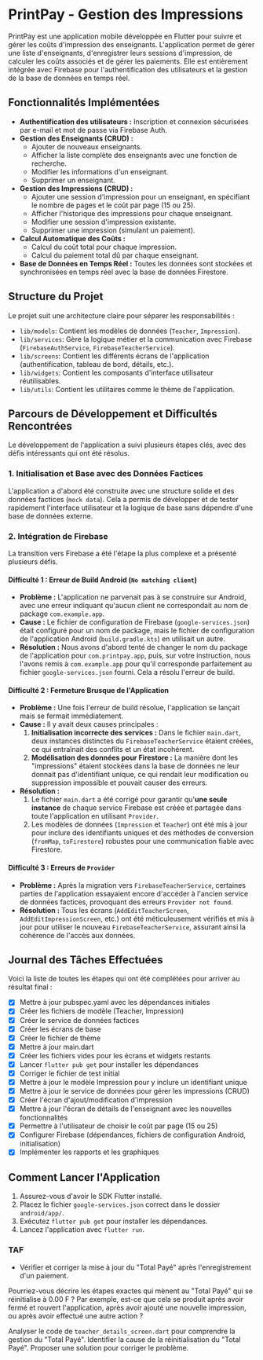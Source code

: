 # PrintPay - Gestion des Impressions

PrintPay est une application mobile développée en Flutter pour suivre et gérer les coûts d'impression des enseignants. L'application permet de gérer une liste d'enseignants, d'enregistrer leurs sessions d'impression, de calculer les coûts associés et de gérer les paiements. Elle est entièrement intégrée avec Firebase pour l'authentification des utilisateurs et la gestion de la base de données en temps réel.

## Fonctionnalités Implémentées

*   **Authentification des utilisateurs :** Inscription et connexion sécurisées par e-mail et mot de passe via Firebase Auth.
*   **Gestion des Enseignants (CRUD) :**
    *   Ajouter de nouveaux enseignants.
    *   Afficher la liste complète des enseignants avec une fonction de recherche.
    *   Modifier les informations d'un enseignant.
    *   Supprimer un enseignant.
*   **Gestion des Impressions (CRUD) :**
    *   Ajouter une session d'impression pour un enseignant, en spécifiant le nombre de pages et le coût par page (15 ou 25).
    *   Afficher l'historique des impressions pour chaque enseignant.
    *   Modifier une session d'impression existante.
    *   Supprimer une impression (simulant un paiement).
*   **Calcul Automatique des Coûts :**
    *   Calcul du coût total pour chaque impression.
    *   Calcul du paiement total dû par chaque enseignant.
*   **Base de Données en Temps Réel :** Toutes les données sont stockées et synchronisées en temps réel avec la base de données Firestore.

## Structure du Projet

Le projet suit une architecture claire pour séparer les responsabilités :

-   `lib/models`: Contient les modèles de données (`Teacher`, `Impression`).
-   `lib/services`: Gère la logique métier et la communication avec Firebase (`FirebaseAuthService`, `FirebaseTeacherService`).
-   `lib/screens`: Contient les différents écrans de l'application (authentification, tableau de bord, détails, etc.).
-   `lib/widgets`: Contient les composants d'interface utilisateur réutilisables.
-   `lib/utils`: Contient les utilitaires comme le thème de l'application.

## Parcours de Développement et Difficultés Rencontrées

Le développement de l'application a suivi plusieurs étapes clés, avec des défis intéressants qui ont été résolus.

### 1. Initialisation et Base avec des Données Factices

L'application a d'abord été construite avec une structure solide et des données factices (`mock data`). Cela a permis de développer et de tester rapidement l'interface utilisateur et la logique de base sans dépendre d'une base de données externe.

### 2. Intégration de Firebase

La transition vers Firebase a été l'étape la plus complexe et a présenté plusieurs défis.

#### Difficulté 1 : Erreur de Build Android (`No matching client`)

-   **Problème :** L'application ne parvenait pas à se construire sur Android, avec une erreur indiquant qu'aucun client ne correspondait au nom de package `com.example.app`.
-   **Cause :** Le fichier de configuration de Firebase (`google-services.json`) était configuré pour un nom de package, mais le fichier de configuration de l'application Android (`build.gradle.kts`) en utilisait un autre.
-   **Résolution :** Nous avons d'abord tenté de changer le nom du package de l'application pour `com.printpay.app`, puis, sur votre instruction, nous l'avons remis à `com.example.app` pour qu'il corresponde parfaitement au fichier `google-services.json` fourni. Cela a résolu l'erreur de build.

#### Difficulté 2 : Fermeture Brusque de l'Application

-   **Problème :** Une fois l'erreur de build résolue, l'application se lançait mais se fermait immédiatement.
-   **Cause :** Il y avait deux causes principales :
    1.  **Initialisation incorrecte des services :** Dans le fichier `main.dart`, deux instances distinctes du `FirebaseTeacherService` étaient créées, ce qui entraînait des conflits et un état incohérent.
    2.  **Modélisation des données pour Firestore :** La manière dont les "impressions" étaient stockées dans la base de données ne leur donnait pas d'identifiant unique, ce qui rendait leur modification ou suppression impossible et pouvait causer des erreurs.
-   **Résolution :**
    1.  Le fichier `main.dart` a été corrigé pour garantir qu'**une seule instance** de chaque service Firebase est créée et partagée dans toute l'application en utilisant `Provider`.
    2.  Les modèles de données (`Impression` et `Teacher`) ont été mis à jour pour inclure des identifiants uniques et des méthodes de conversion (`fromMap`, `toFirestore`) robustes pour une communication fiable avec Firestore.

#### Difficulté 3 : Erreurs de `Provider`

-   **Problème :** Après la migration vers `FirebaseTeacherService`, certaines parties de l'application essayaient encore d'accéder à l'ancien service de données factices, provoquant des erreurs `Provider not found`.
-   **Résolution :** Tous les écrans (`AddEditTeacherScreen`, `AddEditImpressionScreen`, etc.) ont été méticuleusement vérifiés et mis à jour pour utiliser le nouveau `FirebaseTeacherService`, assurant ainsi la cohérence de l'accès aux données.

## Journal des Tâches Effectuées

Voici la liste de toutes les étapes qui ont été complétées pour arriver au résultat final :

- [x] Mettre à jour pubspec.yaml avec les dépendances initiales
- [x] Créer les fichiers de modèle (Teacher, Impression)
- [x] Créer le service de données factices
- [x] Créer les écrans de base
- [x] Créer le fichier de thème
- [x] Mettre à jour main.dart
- [x] Créer les fichiers vides pour les écrans et widgets restants
- [x] Lancer `flutter pub get` pour installer les dépendances
- [x] Corriger le fichier de test initial
- [x] Mettre à jour le modèle Impression pour y inclure un identifiant unique
- [x] Mettre à jour le service de données pour gérer les impressions (CRUD)
- [x] Créer l'écran d'ajout/modification d'impression
- [x] Mettre à jour l'écran de détails de l'enseignant avec les nouvelles fonctionnalités
- [x] Permettre à l'utilisateur de choisir le coût par page (15 ou 25)
- [x] Configurer Firebase (dépendances, fichiers de configuration Android, initialisation)
- [x] Implémenter les rapports et les graphiques
## Comment Lancer l'Application

1.  Assurez-vous d'avoir le SDK Flutter installé.
2.  Placez le fichier `google-services.json` correct dans le dossier `android/app/`.
3.  Exécutez `flutter pub get` pour installer les dépendances.
4.  Lancez l'application avec `flutter run`.

### TAF

- Vérifier et corriger la mise à jour du "Total Payé" après l'enregistrement d'un paiement.

Pourriez-vous décrire les étapes exactes qui mènent au "Total Payé" qui se réinitialise à 0.00 F ? Par exemple, est-ce que cela se produit après avoir fermé et rouvert l'application, après avoir ajouté une nouvelle impression, ou après avoir effectué une autre action ?


Analyser le code de `teacher_details_screen.dart` pour comprendre la gestion du "Total Payé".
Identifier la cause de la réinitialisation du "Total Payé".
Proposer une solution pour corriger le problème.

